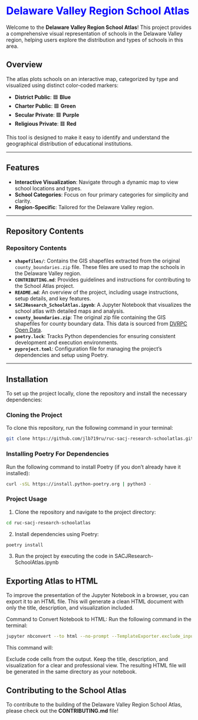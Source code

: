 # <span style="color:blue">Delaware Valley Region School Atlas</span>

Welcome to the **Delaware Valley Region School Atlas**! This project provides a comprehensive visual representation of schools in the Delaware Valley region, helping users explore the distribution and types of schools in this area.

## Overview

The atlas plots schools on an interactive map, categorized by type and visualized using distinct color-coded markers:  
- **District Public**: 🟦 **Blue**  
- **Charter Public**: 🟩 **Green**  
- **Secular Private**: 🟪 **Purple**  
- **Religious Private**: 🟥 **Red**

This tool is designed to make it easy to identify and understand the geographical distribution of educational institutions.

---

## Features

- **Interactive Visualization**: Navigate through a dynamic map to view school locations and types.  
- **School Categories**: Focus on four primary categories for simplicity and clarity.  
- **Region-Specific**: Tailored for the Delaware Valley region.

---

## Repository Contents
### **Repository Contents**

- **`shapefiles/`**: Contains the GIS shapefiles extracted from the original `county_boundaries.zip` file. These files are used to map the schools in the Delaware Valley region.  
- **`CONTRIBUTING.md`**: Provides guidelines and instructions for contributing to the School Atlas project.  
- **`README.md`**: An overview of the project, including usage instructions, setup details, and key features.  
- **`SACJResearch_SchoolAtlas.ipynb`**: A Jupyter Notebook that visualizes the school atlas with detailed maps and analysis.  
- **`county_boundaries.zip`**: The original zip file containing the GIS shapefiles for county boundary data. This data is sourced from [DVRPC Open Data](https://dvrpc-dvrpcgis.opendata.arcgis.com/datasets/6184bc21af7b438bbe051be3a54f3b2f_0/explore?location=40.913077%2C-76.096891%2C5.77).  
- **`poetry.lock`**: Tracks Python dependencies for ensuring consistent development and execution environments.  
- **`pyproject.toml`**: Configuration file for managing the project’s dependencies and setup using Poetry.  

---

## Installation

To set up the project locally, clone the repository and install the necessary dependencies:

### Cloning the Project
To clone this repository, run the following command in your terminal:

```bash
git clone https://github.com/jlb719ru/ruc-sacj-research-schoolatlas.git
```

### Installing Poetry For Dependencies
Run the following command to install Poetry (if you don’t already have it installed):

``` bash
curl -sSL https://install.python-poetry.org | python3 -
```
### Project Usage
1. Clone the repository and navigate to the project directory:

``` bash
cd ruc-sacj-research-schoolatlas
``` 

2. Install dependencies using Poetry:

```bash
poetry install
```

3. Run the project by executing the code in SACJResearch-SchoolAtlas.ipynb

## Exporting Atlas to HTML
To improve the presentation of the Jupyter Notebook in a browser, you can export it to an HTML file. This will generate a clean HTML document with only the title, description, and visualization included.

Command to Convert Notebook to HTML:
Run the following command in the terminal:

``` bash
jupyter nbconvert --to html --no-prompt --TemplateExporter.exclude_input=True --TemplateExporter.exclude_output=False SACJResearch_SchoolAtlas.ipynb
```

This command will:

Exclude code cells from the output.
Keep the title, description, and visualization for a clear and professional view.
The resulting HTML file will be generated in the same directory as your notebook.

## Contributing to the School Atlas
To contribute to the building of the Delaware Valley Region School Atlas, please check out the **CONTRIBUTING.md** file!
